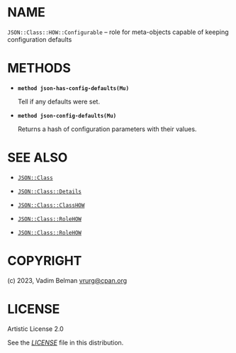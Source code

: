 # NAME

`JSON::Class::HOW::Configurable` – role for meta-objects capable of keeping configuration defaults

# METHODS

  - **`method json-has-config-defaults(Mu)`**
    
    Tell if any defaults were set.

  - **`method json-config-defaults(Mu)`**
    
    Returns a hash of configuration parameters with their values.

# SEE ALSO

  - [`JSON::Class`](../../Class.md)

  - [`JSON::Class::Details`](../Details.md)

  - [`JSON::Class::ClassHOW`](../ClassHOW.md)

  - [`JSON::Class::RoleHOW`](../RoleHOW.md)

  - [`JSON::Class::RoleHOW`](../RoleHOW.md)

# COPYRIGHT

(c) 2023, Vadim Belman <vrurg@cpan.org>

# LICENSE

Artistic License 2.0

See the [*LICENSE*](../../../../../LICENSE) file in this distribution.

